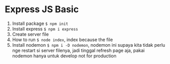 # Express JS Basic

1. Install package `$ npm init`
2. Install express `$ npm i express`
3. Create server file
4. How to run `$ node index`, index because the file
5. Install nodemon `$ npm i -D nodemon`, nodemon ini supaya kita tidak perlu nge restart si server filenya, jadi tinggal refresh page aja, pakai nodemon hanya untuk develop not for production
